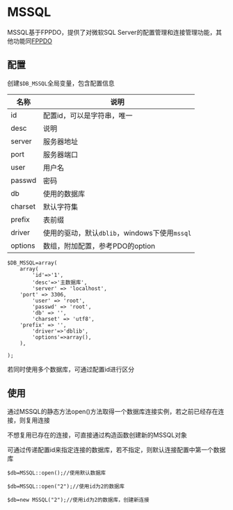 # MSSQL

MSSQL基于FPPDO，提供了对微软SQL Server的配置管理和连接管理功能，其他功能同[FPPDO](FPPDO.md)

## 配置

创建`$DB_MSSQL`全局变量，包含配置信息

|  名称   |                   说明                    |
| ------- | ----------------------------------------- |
| id      | 配置id，可以是字符串，唯一                |
| desc    | 说明                                      |
| server  | 服务器地址                                |
| port    | 服务器端口                                |
| user    | 用户名                                    |
| passwd  | 密码                                      |
| db      | 使用的数据库                              |
| charset | 默认字符集                                |
| prefix  | 表前缀                                    |
| driver  | 使用的驱动，默认`dblib`，windows下使用`mssql` |
| options | 数组，附加配置，参考PDO的option           |


```
$DB_MSSQL=array(
	array(
		'id'=>'1',
		'desc'=>'主数据库',
		'server' => 'localhost',
    'port' => 3306,
		'user' => 'root',
		'passwd' => 'root',
		'db' => '',
		'charset' => 'utf8',
    'prefix' => '',
		'driver'=>'dblib',
		'options'=>array(),
	),

);
```

若同时使用多个数据库，可通过配置id进行区分

## 使用

通过MSSQL的静态方法open()方法取得一个数据库连接实例，若之前已经存在连接，则复用连接

不想复用已存在的连接，可直接通过构造函数创建新的MSSQL对象

可通过传递配置id来指定连接的数据库，若不指定，则默认连接配置中第一个数据库

```
$db=MSSQL::open();//使用默认数据库

$db=MSSQL::open("2");//使用id为2的数据库

$db=new MSSQL("2");//使用id为2的数据库，创建新连接

```
